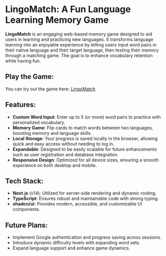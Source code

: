# LingoMatch: A Fun Language Learning Memory Game

**LingoMatch** is an engaging web-based memory game designed to aid users in learning and practicing new languages. It transforms language learning into an enjoyable experience by letting users input word pairs in their native language and their target language, then testing their memory through a matching game. The goal is to enhance vocabulary retention while having fun.

## Play the Game:
You can try out the game here: [LingoMatch](https://lingo-match-nine.vercel.app/)

## Features:
- **Custom Word Input**: Enter up to 5 (or more) word pairs to practice with personalized vocabulary.
- **Memory Game**: Flip cards to match words between two languages, boosting memory and language skills.
- **Local Storage**: Your progress is saved locally in the browser, allowing quick and easy access without needing to log in.
- **Expandable**: Designed to be easily scalable for future enhancements such as user registration and database integration.
- **Responsive Design**: Optimized for all device sizes, ensuring a smooth experience on both desktop and mobile.

## Tech Stack:
- **Next.js** (v14): Utilized for server-side rendering and dynamic routing.
- **TypeScript**: Ensures robust and maintainable code with strong typing.
- **shadcn/ui**: Provides modern, accessible, and customizable UI components.

## Future Plans:
- Implement Google authentication and progress saving across sessions.
- Introduce dynamic difficulty levels with expanding word sets.
- Expand language support and enhance game dynamics.
